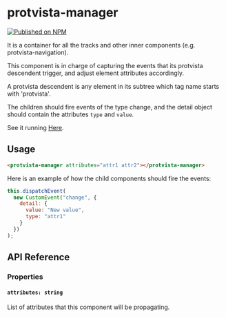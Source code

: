# protvista-manager

[![Published on NPM](https://img.shields.io/npm/v/protvista-manager.svg)](https://www.npmjs.com/package/protvista-manager)

It is a container for all the tracks and other inner components (e.g. protvista-navigation).

This component is in charge of capturing the events that its protvista descendent trigger, and adjust element attributes accordingly.

A protvista descendent is any element in its subtree which tag name starts with 'protvista'.

The children should fire events of the type change, and the detail object should contain the attributes `type` and `value`.

See it running [Here](https://ebi-webcomponents.github.io/protvista-manager/index.html).

## Usage

```html
<protvista-manager attributes="attr1 attr2"></protvista-manager>
```

Here is an example of how the child components should fire the events:

```javascript
this.dispatchEvent(
  new CustomEvent("change", {
    detail: {
      value: "New value",
      type: "attr1"
    }
  })
);
```

## API Reference

### Properties

#### `attributes: string`

List of attributes that this component will be propagating.
